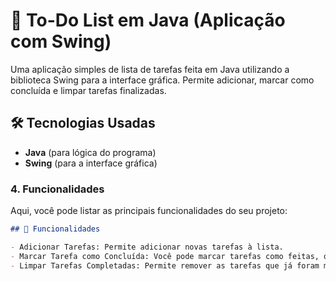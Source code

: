 # 📝 To-Do List em Java (Aplicação com Swing)
 Uma aplicação simples de lista de tarefas feita em Java utilizando a biblioteca Swing para a interface gráfica. Permite adicionar, marcar como concluída e limpar tarefas finalizadas.

## 🛠️ Tecnologias Usadas
- **Java** (para lógica do programa)
- **Swing** (para a interface gráfica)


### 4. **Funcionalidades**
Aqui, você pode listar as principais funcionalidades do seu projeto:
```markdown
## 🎯 Funcionalidades

- Adicionar Tarefas: Permite adicionar novas tarefas à lista.
- Marcar Tarefa como Concluída: Você pode marcar tarefas como feitas, que mudarão de cor.
- Limpar Tarefas Completadas: Permite remover as tarefas que já foram marcadas como concluídas.
